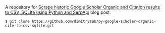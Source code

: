 A repository for [Scrape historic Google Scholar Organic and Citation results
to CSV, SQLite using Python and SerpApi](https://serpapi.com/blog/scrape-historic-google-scholar-results-using-python/) blog post.

```
$ git clone https://github.com/dimitryzub/py-google-scholar-organic-cite-to-csv-sqlite.git
```

